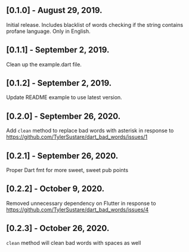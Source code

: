 ## [0.1.0] - August 29, 2019.

Initial release. Includes blacklist of words checking if the string contains profane language. Only in English.

## [0.1.1] - September 2, 2019.

Clean up the example.dart file.

## [0.1.2] - September 2, 2019.

Update README example to use latest version.

## [0.2.0] - September 26, 2020.

Add `clean` method to replace bad words with asterisk in response to https://github.com/TylerSustare/dart_bad_words/issues/1

## [0.2.1] - September 26, 2020.

Proper Dart fmt for more sweet, sweet pub points

## [0.2.2] - October 9, 2020.

Removed unnecessary dependency on Flutter in response to https://github.com/TylerSustare/dart_bad_words/issues/4

## [0.2.3] - October 26, 2020.

`clean` method will clean bad words with spaces as well

